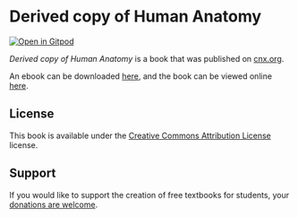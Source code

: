 # Derived copy of Human Anatomy

[![Open in Gitpod](https://gitpod.io/button/open-in-gitpod.svg)](https://gitpod.io/from-referrer/)

_Derived copy of Human Anatomy_ is a book that was published on [cnx.org](https://cnx.org/).

An ebook can be downloaded [here](https://github.com/cnx-user-books/cnxbook-derived-copy-of-human-anatomy/releases/latest), and the book can be viewed online [here](https://github.com/cnx-user-books/cnxbook-derived-copy-of-human-anatomy/releases/latest).

## License
This book is available under the [Creative Commons Attribution License](./LICENSE) license.

## Support
If you would like to support the creation of free textbooks for students, your [donations are welcome](https://riceconnect.rice.edu/donation/support-openstax-banner).
